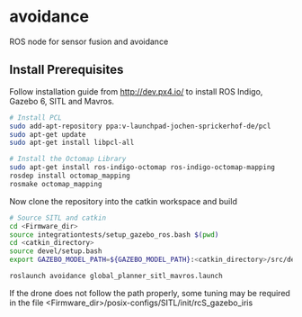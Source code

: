 # avoidance
ROS node for sensor fusion and avoidance

## Install Prerequisites

Follow installation guide from http://dev.px4.io/ to install ROS Indigo, Gazebo 6, SITL and Mavros.

```bash
# Install PCL
sudo add-apt-repository ppa:v-launchpad-jochen-sprickerhof-de/pcl
sudo apt-get update
sudo apt-get install libpcl-all
```

```bash
# Install the Octomap Library
sudo apt-get install ros-indigo-octomap ros-indigo-octomap-mapping
rosdep install octomap_mapping
rosmake octomap_mapping

```

Now clone the repository into the catkin workspace and build
```bash
# Source SITL and catkin
cd <Firmware_dir>
source integrationtests/setup_gazebo_ros.bash $(pwd)
cd <catkin_directory>
source devel/setup.bash
export GAZEBO_MODEL_PATH=${GAZEBO_MODEL_PATH}:<catkin_directory>/src/detection/models
```

```bash
roslaunch avoidance global_planner_sitl_mavros.launch

```

If the drone does not follow the path properly, some tuning may be required in the file 
<Firmware_dir>/posix-configs/SITL/init/rcS_gazebo_iris 